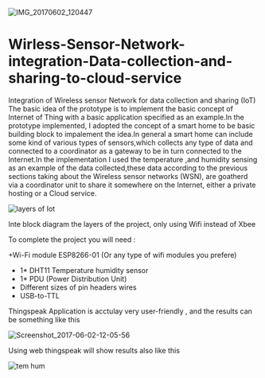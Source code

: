 ![IMG_20170602_120447](https://user-images.githubusercontent.com/24304903/130311500-fd20bc07-87bb-46d6-a095-829d5c3ceead.jpg)
# Wirless-Sensor-Network-integration-Data-collection-and-sharing-to-cloud-service
Integration of Wireless sensor Network for data collection and sharing (IoT)
The basic idea of the prototype is to implement the basic
concept of Internet of Thing with a basic application specified as
an example.In the prototype implemented, I adopted the concept
of a smart home to be basic building block to impalement the
idea.In general a smart home can include some kind of various
types of sensors,which collects any type of data and connected
to a coordinator as a gateway to be in turn connected to the
Internet.In the implementation I used the temperature ,and
humidity sensing as an example of the data collected,these data
according to the previous sections taking about the Wireless
sensor networks (WSN), are goatherd via a coordinator unit to
share it somewhere on the Internet, either a private hosting or a
Cloud service.

![layers of Iot](https://user-images.githubusercontent.com/24304903/130311616-dd22370c-f9d4-4ba8-b209-37ae927fbbcd.png)

Inte block diagram the layers of the project, only using Wifi instead of Xbee

To complete the project you will need :

+Wi-Fi module ESP8266-01 (Or any type of wifi modules you prefere)
+ 1* DHT11 Temperature humidity sensor
+ 1* PDU (Power Distribution Unit)
+ Different sizes of pin headers wires
+ USB-to-TTL

Thingspeak Application is acctulay very user-friendly , and the results can be something like this

![Screenshot_2017-06-02-12-05-56](https://user-images.githubusercontent.com/24304903/130311704-59f7e649-cb2e-4b48-8b1b-9d505b5d253f.png)

Using web thingspeak will show results also like this

![tem hum](https://user-images.githubusercontent.com/24304903/130311747-564127ac-c0a8-47f7-b4c0-2300dc1349ce.PNG)

